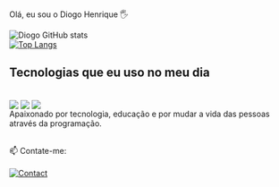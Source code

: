 Olá, eu sou o Diogo Henrique 🖐️</br> 
 


![Diogo GitHub stats](https://github-readme-stats.vercel.app/api?username=diogo138&show_icons=true&theme=dark)<br/>
[![Top Langs](https://github-readme-stats.vercel.app/api/top-langs/?username=diogo138&layout=compact)](https://github.com/anuraghazra/github-readme-stats)



## Tecnologias que eu uso no meu dia
<div style="display: inline-block"><br/>
  <img align="center" src="https://img.shields.io/badge/HTML5-E34F26?style=for-the-badge&logo=html5&logoColor=white">
  <img align="center" src="https://img.shields.io/badge/CSS3-1572B6?style=for-the-badge&logo=css3&logoColor=white">
  <img align="center" src="https://img.shields.io/badge/JavaScript-F7DF1E?style=for-the-badge&logo=javascript&logoColor=black">
</div><br/>
Apaixonado por tecnologia, educação e por mudar a vida das pessoas através da programação.<br/><br/>

📫 Contate-me:<br/><br/> [![Contact](https://img.shields.io/badge/LinkedIn-0077B5?style=for-the-badge&logo=linkedin&logoColor=white)](https://www.linkedin.com/in/diogo-henrique-9175801b7) 
